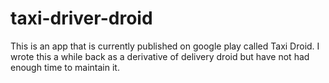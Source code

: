 taxi-driver-droid
=================

This is an app that is currently published on google play called Taxi Droid. I wrote this a while back as a derivative of delivery droid but have not had enough time to maintain it.
